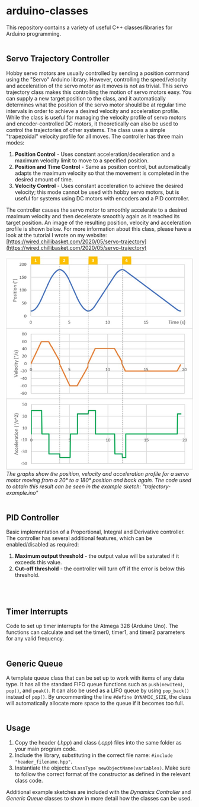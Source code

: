 # arduino-classes
This repository contains a variety of useful C++ classes/libraries for Arduino programming. 
<br />
<br />

## Servo Trajectory Controller
Hobby servo motors are usually controlled by sending a position command using the "Servo" Arduino library. However, controlling the speed/velocity and acceleration of the servo motor as it moves is not as trivial. This servo trajectory class makes this controlling the motion of servo motors easy. You can supply a new target position to the class, and it automatically determines what the position of the servo motor should be at regular time intervals in order to achieve a desired velocity and acceleration profile. While the class is useful for managing the velocity profile of servo motors and encoder-controlled DC motors, it theoretically can also be used to control the trajectories of other systems. The class uses a simple "trapezoidal" velocity profile for all moves. The controller has three main modes:
1. **Position Control** - Uses constant acceleration/deceleration and a maximum velocity limit to move to a specified position.
1. **Position and Time Control** - Same as position control, but automatically adapts the maximum velocity so that the movement is completed in the desired amount of time.
1. **Velocity Control** - Uses constant acceleration to achieve the desired velocity; this mode cannot be used with hobby servo motors, but is useful for systems using DC motors with encoders and a PID controller.

The controller causes the servo motor to smoothly accelerate to a desired maximum velocity and then decelerate smoothly again as it reached its target position. An image of the resulting position, velocity and acceleration profile is shown below. For more information about this class, please have a look at the tutorial I wrote on my website: [https://wired.chillibasket.com/2020/05/servo-trajectory](https://wired.chillibasket.com/2020/05/servo-trajectory)

![](/servo-trajectory/trajectory-example.jpg)
*The graphs show the position, velocity and acceleration profile for a servo motor moving from a 20° to a 180° position and back again. The code used to obtain this result can be seen in the example sketch: "trajectory-example.ino"*
<br />
<br />

## PID Controller
Basic implementation of a Proportional, Integral and Derivative controller. The controller has several additional features, which can be enabled/disabled as required:
1. **Maximum output threshold** - the output value will be saturated if it exceeds this value.
1. **Cut-off threshold** - the controller will turn off if the error is below this threshold.
<br />
<br />

## Timer Interrupts
Code to set up timer interrupts for the Atmega 328 (Arduino Uno). The functions can calculate and set the timer0, timer1, and timer2 parameters for any valid frequency. 
<br />
<br />

## Generic Queue
A template queue class that can be set up to work with items of any data type. It has all the standard FIFO queue functions such as `push(newItem)`, `pop()`, and `peak()`. It can also be used as a LIFO queue by using `pop_back()` instead of `pop()`. By uncommenting the line `#define DYNAMIC_SIZE`, the class will automatically allocate more space to the queue if it becomes too full.
<br />
<br />

## Usage
1. Copy the header (*.hpp*) and class (*.cpp*) files into the same folder as your main program code. 
1. Include the library, substituting in the correct file name: `#include "header_filename.hpp"`.
1. Instantiate the objects: `ClassType newObjectName(variables)`. Make sure to follow the correct format of the constructor as defined in the relevant class code.

Additional example sketches are included with the *Dynamics Controller* and *Generic Queue* classes to show in more detail how the classes can be used.